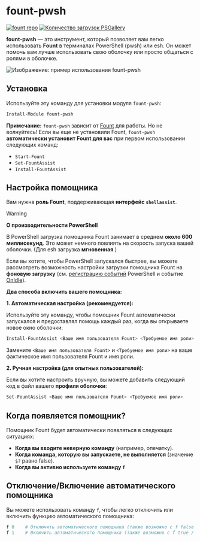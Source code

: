 # fount-pwsh

[![fount repo](https://steve02081504.github.io/fount/badges/fount_repo.svg)](https://github.com/steve02081504/fount)
[![Количество загрузок PSGallery](https://img.shields.io/powershellgallery/dt/fount-pwsh)](https://www.powershellgallery.com/packages/fount-pwsh)

**fount-pwsh** — это инструмент, который позволяет вам легко использовать **Fount** в терминалах PowerShell (pwsh) или esh.
Он может помочь вам лучше использовать свою оболочку или просто общаться с ролями в оболочке.

![Изображение: пример использования fount-pwsh](https://github.com/user-attachments/assets/93afee48-93d4-42c7-a5e0-b7f5c93bdee9)

## Установка

Используйте эту команду для установки модуля `fount-pwsh`:

```powershell
Install-Module fount-pwsh
```

**Примечание:** `fount-pwsh` зависит от [Fount](https://github.com/steve02081504/fount) для работы.
Но не волнуйтесь!
Если вы еще не установили Fount, `fount-pwsh` **автоматически установит Fount для вас** при первом использовании следующих команд:

- `Start-Fount`
- `Set-FountAssist`
- `Install-FountAssist`

## Настройка помощника

Вам нужна **роль Fount**, поддерживающая **интерфейс `shellassist`**.

> [!WARNING]
> **О производительности PowerShell**
>
> В PowerShell загрузка помощника Fount занимает в среднем **около 600 миллисекунд**. Это может немного повлиять на скорость запуска вашей оболочки. (Для esh загрузка **мгновенная**.)
>
> Если вы хотите, чтобы PowerShell запускался быстрее, вы можете рассмотреть возможность настройки загрузки помощника Fount на **фоновую загрузку** (см. [регистрацию событий](https://learn.microsoft.com/powershell/module/microsoft.powershell.utility/register-engineevent?view=powershell-7.5) PowerShell и событие [OnIdle](https://learn.microsoft.com/dotnet/api/system.management.automation.psengineevent.onidle?view=powershellsdk-7.4.0)).

**Два способа включить вашего помощника:**

**1. Автоматическая настройка (рекомендуется):**

Используйте эту команду, чтобы помощник Fount автоматически запускался и предоставлял помощь каждый раз, когда вы открываете новое окно оболочки:

```powershell
Install-FountAssist <Ваше имя пользователя Fount> <Требуемое имя роли>
```

Замените `<Ваше имя пользователя Fount>` и `<Требуемое имя роли>` на ваше фактическое имя пользователя Fount и имя роли.

**2. Ручная настройка (для опытных пользователей):**

Если вы хотите настроить вручную, вы можете добавить следующий код в файл вашего **профиля оболочки**:

```powershell
Set-FountAssist <Ваше имя пользователя Fount> <Требуемое имя роли>
```

## Когда появляется помощник?

Помощник Fount будет автоматически появляться в следующих ситуациях:

- **Когда вы вводите неверную команду** (например, опечатку).
- **Когда команда, которую вы запускаете, не выполняется** (значение `$?` равно false).
- **Когда вы активно используете команду `f`**

## Отключение/Включение автоматического помощника

Вы можете использовать команду `f`, чтобы легко отключить или включить функцию автоматического помощника:

```powershell
f 0    # Отключить автоматического помощника (также возможно с f false / f no / f n / f disable / f unset / f off и т. д.)
f 1    # Включить автоматического помощника (также возможно с f true / f yes / f y / f enable / f set / f on и т. д.)
```
